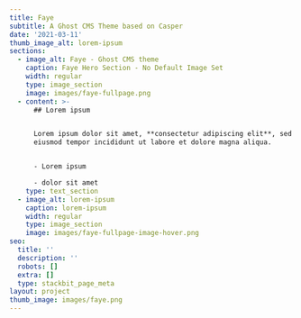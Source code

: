 ```yaml
---
title: Faye
subtitle: A Ghost CMS Theme based on Casper
date: '2021-03-11'
thumb_image_alt: lorem-ipsum
sections:
  - image_alt: Faye - Ghost CMS theme
    caption: Faye Hero Section - No Default Image Set
    width: regular
    type: image_section
    image: images/faye-fullpage.png
  - content: >-
      ## Lorem ipsum


      Lorem ipsum dolor sit amet, **consectetur adipiscing elit**, sed do
      eiusmod tempor incididunt ut labore et dolore magna aliqua.


      - Lorem ipsum

      - dolor sit amet
    type: text_section
  - image_alt: lorem-ipsum
    caption: lorem-ipsum
    width: regular
    type: image_section
    image: images/faye-fullpage-image-hover.png
seo:
  title: ''
  description: ''
  robots: []
  extra: []
  type: stackbit_page_meta
layout: project
thumb_image: images/faye.png
---
```

